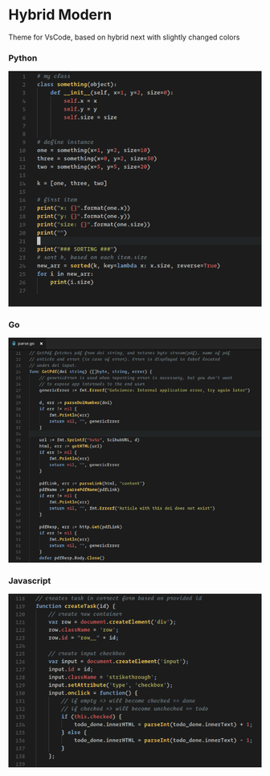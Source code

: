 # Hybrid Modern

Theme for VsCode, based on hybrid next with slightly changed colors


### Python
![python code sample](images/python.png)


### Go
![golang code sample](images/go.png)


### Javascript
![javascript code sample](images/js.png)

